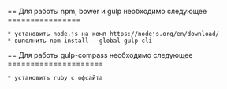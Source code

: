 
 == Для работы npm, bower и gulp необходимо следующее ================

 	* установить node.js на комп https://nodejs.org/en/download/
 	* выполнить npm install --global gulp-cli


 == Для работы gulp-compass необходимо следующее =====================

 	* установить ruby с офсайта 